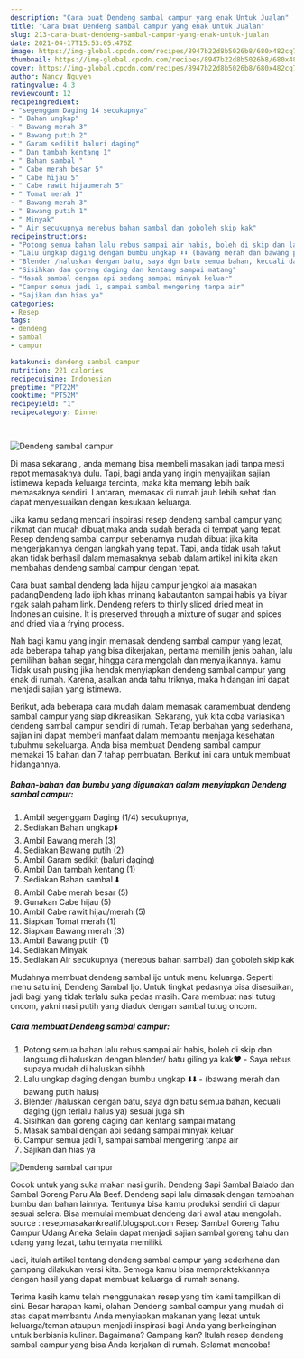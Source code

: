 ```yaml
---
description: "Cara buat Dendeng sambal campur yang enak Untuk Jualan"
title: "Cara buat Dendeng sambal campur yang enak Untuk Jualan"
slug: 213-cara-buat-dendeng-sambal-campur-yang-enak-untuk-jualan
date: 2021-04-17T15:53:05.476Z
image: https://img-global.cpcdn.com/recipes/8947b22d8b5026b8/680x482cq70/dendeng-sambal-campur-foto-resep-utama.jpg
thumbnail: https://img-global.cpcdn.com/recipes/8947b22d8b5026b8/680x482cq70/dendeng-sambal-campur-foto-resep-utama.jpg
cover: https://img-global.cpcdn.com/recipes/8947b22d8b5026b8/680x482cq70/dendeng-sambal-campur-foto-resep-utama.jpg
author: Nancy Nguyen
ratingvalue: 4.3
reviewcount: 12
recipeingredient:
- "segenggam Daging 14 secukupnya"
- " Bahan ungkap"
- " Bawang merah 3"
- " Bawang putih 2"
- " Garam sedikit baluri daging"
- " Dan tambah kentang 1"
- " Bahan sambal "
- " Cabe merah besar 5"
- " Cabe hijau 5"
- " Cabe rawit hijaumerah 5"
- " Tomat merah 1"
- " Bawang merah 3"
- " Bawang putih 1"
- " Minyak"
- " Air secukupnya merebus bahan sambal dan goboleh skip kak"
recipeinstructions:
- "Potong semua bahan lalu rebus sampai air habis, boleh di skip dan langsung di haluskan dengan blender/ batu giling ya kak❤️ Saya rebus supaya mudah di haluskan sihhh"
- "Lalu ungkap daging dengan bumbu ungkap ⬇️⬇️ (bawang merah dan bawang putih halus)"
- "Blender /haluskan dengan batu, saya dgn batu semua bahan, kecuali daging (jgn terlalu halus ya) sesuai juga sih"
- "Sisihkan dan goreng daging dan kentang sampai matang"
- "Masak sambal dengan api sedang sampai minyak keluar"
- "Campur semua jadi 1, sampai sambal mengering tanpa air"
- "Sajikan dan hias ya"
categories:
- Resep
tags:
- dendeng
- sambal
- campur

katakunci: dendeng sambal campur 
nutrition: 221 calories
recipecuisine: Indonesian
preptime: "PT22M"
cooktime: "PT52M"
recipeyield: "1"
recipecategory: Dinner

---
```



![Dendeng sambal campur](https://img-global.cpcdn.com/recipes/8947b22d8b5026b8/680x482cq70/dendeng-sambal-campur-foto-resep-utama.jpg)

Di masa  sekarang , anda memang bisa membeli masakan jadi tanpa mesti repot memasaknya dulu. Tapi, bagi anda yang ingin menyajikan sajian istimewa kepada keluarga tercinta, maka kita memang lebih baik memasaknya sendiri. Lantaran, memasak di rumah jauh lebih sehat dan dapat menyesuaikan dengan kesukaan keluarga.

Jika kamu sedang mencari inspirasi resep dendeng sambal campur yang nikmat dan mudah dibuat,maka anda sudah berada di tempat yang tepat. Resep dendeng sambal campur  sebenarnya mudah dibuat jika kita mengerjakannya dengan langkah yang tepat. Tapi, anda tidak usah takut akan tidak berhasil dalam memasaknya 
sebab dalam artikel ini kita akan membahas dendeng sambal campur dengan tepat.  

Cara buat sambal dendeng lada hijau campur jengkol ala masakan padangDendeng lado ijoh khas minang kabautanton sampai habis ya biyar ngak salah paham link. Dendeng refers to thinly sliced dried meat in Indonesian cuisine. It is preserved through a mixture of sugar and spices and dried via a frying process.

Nah bagi kamu yang ingin memasak dendeng sambal campur yang lezat, ada beberapa tahap yang bisa dikerjakan, pertama memilih jenis bahan, lalu pemilihan bahan segar, hingga cara mengolah dan menyajikannya. kamu Tidak usah pusing jika hendak menyiapkan dendeng sambal campur yang enak di rumah. Karena, asalkan anda  tahu triknya, maka hidangan ini dapat menjadi sajian yang istimewa.

Berikut, ada beberapa cara mudah dalam memasak caramembuat dendeng sambal campur yang siap dikreasikan. Sekarang, yuk kita coba variasikan dendeng sambal campur sendiri di rumah. Tetap berbahan yang sederhana, sajian ini dapat memberi manfaat dalam membantu menjaga kesehatan tubuhmu sekeluarga. Anda bisa membuat Dendeng sambal campur memakai 15 bahan dan 7 tahap pembuatan. Berikut ini cara untuk membuat hidangannya.

<!--inarticleads1-->

##### Bahan-bahan dan bumbu yang digunakan dalam menyiapkan Dendeng sambal campur:

1. Ambil segenggam Daging (1/4) secukupnya,
1. Sediakan  Bahan ungkap⬇️
1. Ambil  Bawang merah (3)
1. Sediakan  Bawang putih (2)
1. Ambil  Garam sedikit (baluri daging)
1. Ambil  Dan tambah kentang (1)
1. Sediakan  Bahan sambal ⬇️
1. Ambil  Cabe merah besar (5)
1. Gunakan  Cabe hijau (5)
1. Ambil  Cabe rawit hijau/merah (5)
1. Siapkan  Tomat merah (1)
1. Siapkan  Bawang merah (3)
1. Ambil  Bawang putih (1)
1. Sediakan  Minyak
1. Sediakan  Air secukupnya (merebus bahan sambal) dan goboleh skip kak


Mudahnya membuat dendeng sambal ijo untuk menu keluarga. Seperti menu satu ini, Dendeng Sambal Ijo. Untuk tingkat pedasnya bisa disesuikan, jadi bagi yang tidak terlalu suka pedas masih. Cara membuat nasi tutug oncom, yakni nasi putih yang diaduk dengan sambal tutug oncom. 

<!--inarticleads2-->

##### Cara membuat Dendeng sambal campur:

1. Potong semua bahan lalu rebus sampai air habis, boleh di skip dan langsung di haluskan dengan blender/ batu giling ya kak❤️ - Saya rebus supaya mudah di haluskan sihhh
1. Lalu ungkap daging dengan bumbu ungkap ⬇️⬇️ - (bawang merah dan bawang putih halus)
1. Blender /haluskan dengan batu, saya dgn batu semua bahan, kecuali daging (jgn terlalu halus ya) sesuai juga sih
1. Sisihkan dan goreng daging dan kentang sampai matang
1. Masak sambal dengan api sedang sampai minyak keluar
1. Campur semua jadi 1, sampai sambal mengering tanpa air
1. Sajikan dan hias ya
<img src="//assets-global.cpcdn.com/assets/icons/button_play-2c75c40dde080a61004c1f40b05d8f140eaff45d7e9e6481dc71c63d2e7c4909.png" alt="Dendeng sambal campur">

Cocok untuk yang suka makan nasi gurih. Dendeng Sapi Sambal Balado dan Sambal Goreng Paru Ala Beef. Dendeng sapi lalu dimasak dengan tambahan bumbu dan bahan lainnya. Tentunya bisa kamu produksi sendiri di dapur sesuai selera. Bisa memulai membuat dendeng dari awal atau mengolah. source : resepmasakankreatif.blogspot.com Resep Sambal Goreng Tahu Campur Udang Aneka Selain dapat menjadi sajian sambal goreng tahu dan udang yang lezat, tahu ternyata memiliki. 

Jadi, itulah artikel tentang  dendeng sambal campur  yang sederhana dan gampang dilakukan versi kita. Semoga kamu bisa mempraktekkannya dengan hasil yang dapat membuat keluarga di rumah senang. 

Terima kasih kamu telah menggunakan resep yang tim kami tampilkan di sini. Besar harapan kami, olahan  Dendeng sambal campur yang mudah di atas dapat membantu Anda menyiapkan makanan yang lezat untuk keluarga/teman ataupun menjadi inspirasi bagi Anda yang berkeinginan untuk berbisnis kuliner. Bagaimana? Gampang kan? Itulah resep dendeng sambal campur yang bisa Anda kerjakan di rumah. Selamat mencoba!

